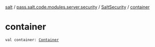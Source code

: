 [salt](../../index.md) / [pass.salt.code.modules.server.security](../index.md) / [SaltSecurity](index.md) / [container](./container.md)

# container

`val container: `[`Container`](../../pass.salt.code.container/-container/index.md)